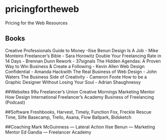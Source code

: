 pricingfortheweb
================

Pricing for the Web Resources


## Books
Creative Professionals Guide to Money -Ilise Benun
Design Is A Job  - Mike Monteiro
Freelancer’s Bible - Sara Horowitz
Double Your Freelancing Rate in 14 Days - Brennan Dunn
Rework - 37signals
The Hidden Agendas: A Proven Way to Win Business & Create a Following - Kevin Allen
Web Design Confidential - Amanda Hackwith
The Real Business of Web Design - John Waters
The Business Side of Creativity - Cameron Foote
How to be a Graphic Designer Without Losing Your Soul - Adrian Shaughnessy

##Websites
99u
Freelancer’s Union
Creative Mornings
Marketing Mentor
How Design
International Freelancer’s Academy
Business of Freelancing (Podcast)

##Software
Freshbooks, Harvest, Timely, Function Fox, Freckle
Rescue Time, Slife
Basecamp, Trello, Asana, Flow
Ballpark, Bidsketch

##Coaching
Mark McGuinness — Lateral Action
Ilise Benun — Marketing Mentor
Ed Gandia — Freelancer Academy
